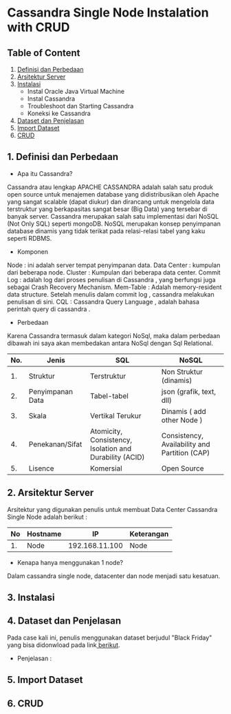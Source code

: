 # Cassandra Single Node Instalation with CRUD

## Table of Content

1. [Definisi dan Perbedaan](#1-definisi-dan-perbedaan)
2. [Arsitektur Server](#2-arsitektur-server)
3. [Instalasi](#3-instalasi)
   - Instal Oracle Java Virtual Machine
   - Instal Cassandra
   - Troubleshoot dan Starting Cassandra
   - Koneksi ke Cassandra
4. [Dataset dan Penjelasan](#4-dataset-dan-penjelasan)
5. [Import Dataset](#5-import-dataset)
6. [CRUD](#6-crud)

## 1. Definisi dan Perbedaan

- Apa itu Cassandra?

Cassandra atau lengkap APACHE CASSANDRA adalah salah satu produk open source untuk menajemen database yang didistribusikan oleh Apache yang sangat scalable (dapat diukur) dan dirancang untuk mengelola data terstruktur yang berkapasitas sangat besar (Big Data) yang tersebar di banyak server. Cassandra merupakan salah satu implementasi dari NoSQL (Not Only SQL) seperti mongoDB. NoSQL merupakan konsep penyimpanan database dinamis yang tidak terikat pada relasi-relasi tabel yang kaku seperti RDBMS. 

- Komponen

Node : ini adalah server tempat penyimpanan data.
Data Center : kumpulan dari beberapa node.
Cluster : Kumpulan dari beberapa data center.
Commit Log : adalah log dari proses penulisan di Cassandra , yang berfungsi juga sebagai Crash Recovery Mechanism.
Mem-Table : Adalah memory-resident data structure. Setelah menulis dalam commit log , cassandra melakukan penulisan di sini.
CQL : Cassandra Query Language , adalah bahasa perintah query di cassandra .

- Perbedaan

Karena Cassandra termasuk dalam kategori NoSql, maka dalam perbedaan dibawah ini saya akan membedakan antara NoSql dengan Sql Relational.

| No. | Jenis | SQL | NoSQL |
|------|------|-------| -------|
| 1.  | Struktur | Terstruktur | Non Struktur (dinamis) |
|2.   | Penyimpanan Data | Tabel-tabel | json (grafik, text, dll) |
| 3. | Skala | Vertikal Terukur | Dinamis ( add other Node ) |
| 4. | Penekanan/Sifat | Atomicity, Consistency, Isolation and Durability (ACID) | Consistency, Availability and Partition (CAP) |
| 5.| Lisence | Komersial | Open Source |



## 2. Arsitektur Server

Arsitektur yang digunakan penulis untuk membuat Data Center Cassandra Single Node adalah berikut :

| No | Hostname | IP | Keterangan |
|----|----------|----|------------|
| 1. | Node | 192.168.11.100 | Node |


- Kenapa hanya menggunakan 1 node?

Dalam cassandra single node, datacenter dan node menjadi satu kesatuan.

## 3. Instalasi

## 4. Dataset dan Penjelasan

Pada case kali ini, penulis menggunakan dataset berjudul "Black Friday" yang bisa didonwload pada link<a href="https://www.kaggle.com/mehdidag/black-friday/version/1"> berikut</a>.

- Penjelasan :



## 5. Import Dataset

## 6. CRUD
